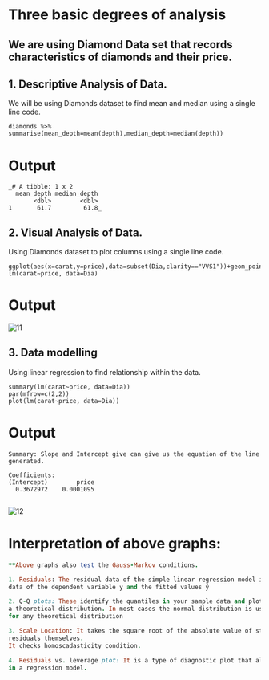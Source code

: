 # Three basic degrees of analysis
## We are using Diamond Data set that records characteristics of diamonds and their price.

## 1. Descriptive Analysis of Data.
We will  be using Diamonds dataset to find mean and median using a single line code.
```
diamonds %>% summarise(mean_depth=mean(depth),median_depth=median(depth))

```
# Output

```
_# A tibble: 1 x 2
  mean_depth median_depth
       <dbl>        <dbl>
1       61.7         61.8_

```

## 2. Visual Analysis of Data.
Using Diamonds dataset to plot columns using a single line code.
```
ggplot(aes(x=carat,y=price),data=subset(Dia,clarity=="VVS1"))+geom_point(color="Green")+scale_x_discrete(breaks=seq(0,3,0.5))
lm(carat~price, data=Dia)

```
# Output

![11](https://user-images.githubusercontent.com/104814594/167105539-33d87e62-7abc-4564-acc5-388174a34155.JPG)

## 3. Data modelling
Using linear regression to find relationship within the data.

```
summary(lm(carat~price, data=Dia))
par(mfrow=c(2,2))
plot(lm(carat~price, data=Dia))

```
# Output

```
Summary: Slope and Intercept give can give us the equation of the line generated.

Coefficients:
(Intercept)        price  
  0.3672972    0.0001095  
  
  ```
  
  ![12](https://user-images.githubusercontent.com/104814594/167106031-d70ec33e-a0e4-4597-8aff-9071bb40cd43.JPG)
  
  # Interpretation of above graphs: 
  
  ```ruby
  **Above graphs also test the Gauss-Markov conditions.
  
  1. Residuals: The residual data of the simple linear regression model is the difference between the observed
  data of the dependent variable y and the fitted values ŷ
  
  2. Q-Q plots: These identify the quantiles in your sample data and plot them against the quantiles of
  a theoretical distribution. In most cases the normal distribution is used, but a Q-Q plot can actually be created
  for any theoretical distribution
  
  3. Scale Location: It takes the square root of the absolute value of standardized residuals instead of plotting the
  residuals themselves. 
  It checks homoscadasticity condition.
  
  4. Residuals vs. leverage plot: It is a type of diagnostic plot that allows us to identify influential observations
  in a regression model.
  
  ```

